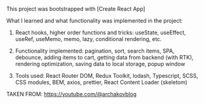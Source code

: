 This project was bootstrapped with [Create React App]

What I learned and what functionality was implemented in the project: 

1. React hooks, higher order functions and tricks: useState, useEffect, useRef, useMemo, memo, lazy, conditional rendering, etc.

2. Functionality implemented: pagination, sort, search items, SPA, debounce, adding items to cart, getting data from backend (with RTK), rendering optimization, saving data to local storage, popup window

3. Tools used: React Router DOM, Redux Toolkit, lodash, Typescript, SCSS, CSS modules, BEM, axios, prettier, React Content Loader (skeletom)

TAKEN FROM: https://youtube.com/@archakovblog